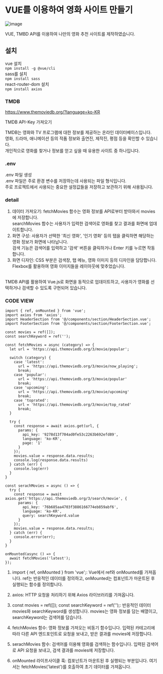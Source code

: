 # VUE를 이용하여 영화 사이트 만들기
![image](https://github.com/uUZINN/movie-project/assets/89904583/372be8c8-9f65-40e0-871d-7fbaabefa027)

VUE, TMBD API를 이용하여 나만의 영화 추천 사이트를 제작하였습니다.

## 설치
vue 설치<br>
`npm install -g @vue/cli`<br>
sass를 설치<br>
`npm install sass`<br>
react-router-dom 설치<br>
`npm install axios`<br>

### TMDB
https://www.themoviedb.org/?language=ko-KR<br>

TMDB API-Key 가져오기<br>

TMDB는 영화와 TV 프로그램에 대한 정보를 제공하는 온라인 데이터베이스입니다. <br>
영화, 드라마, 애니메이션 등의 작품 정보와 출연진, 제작진, 평점 등을 확인할 수 있습니다. <br>
개인적으로 영화를 찾거나 정보를 얻고 싶을 때 유용한 사이트 중 하나입니다.

### .env
.env 파일 생성<br>
.env 파일은 주로 환경 변수를 저장하는데 사용되는 파일 형식입니다. <br>
주로 프로젝트에서 사용되는 중요한 설정값들을 저장하고 보관하기 위해 사용됩니다.

### detail
1. 데이터 가져오기: fetchMovies 함수는 영화 정보를 API로부터 받아와서 movies에 저장합니다.<br>
   searchMovies 함수는 사용자가 입력한 검색어로 영화를 찾고 결과를 화면에 업데이트합니다.<br>
2. 화면 구성: 사용자가 선택한 '최신 영화', '인기 영화' 등의 탭을 클릭하면 해당하는 영화 정보가 화면에 나타납니다.<br>
   검색 기능은 검색어를 입력하고 '검색' 버튼을 클릭하거나 Enter 키를 누르면 작동합니다.<br>
3. 화면 디자인: CSS 부분은 검색창, 탭 메뉴, 영화 이미지 등의 디자인을 담당합니다.<br>
   Flexbox를 활용하여 영화 이미지들을 레이아웃에 맞추었습니다.<br>
<br>
TMDB API를 활용하여 Vue.js로 화면을 동적으로 업데이트하고, 사용자가 영화를 선택하거나 검색할 수 있도록 구현되어 있습니다.

### CODE VIEW
```
import { ref, onMounted } from 'vue';
import axios from 'axios';
import HeaderSection from '@/components/section/HeaderSection.vue';
import FooterSection from '@/components/section/FooterSection.vue';

const movies = ref([]);
const searchKeyword = ref('');

const fetchMovies = async (category) => {
  let url = 'https://api.themoviedb.org/3/movie/popular';

  switch (category) {
    case 'latest':
      url = 'https://api.themoviedb.org/3/movie/now_playing';
      break;
    case 'popular':
      url = 'https://api.themoviedb.org/3/movie/popular'
      break;
    case 'upcoming':
      url = 'https://api.themoviedb.org/3/movie/upcoming'
      break;
    case 'toprated':
      url = 'https://api.themoviedb.org/3/movie/top_rated'
      break;
  }

  try {
    const response = await axios.get(url, {
      params: {
        api_key: '9278d13f704ad0fe53c2263b692efd89',
        language: 'ko-KR',
        page: '1'
      }
    });
    movies.value = response.data.results;
    console.log(response.data.results)
  } catch (err) {
    console.log(err)
  }
}

const serachMovies = async () => {
  try {
    const response = await axios.get('https://api.themoviedb.org/3/search/movie', {
      params: {
        api_key: '76b685aa4703f3886166774eb859abf6',
        language: 'ko-KR',
        query: searchKeyword.value
      }
    });
    movies.value = response.data.results;
  } catch (err) {
    console.error(err);
  }
}

onMounted(async () => {
  await fetchMovies('latest');
});
```
1. import { ref, onMounted } from 'vue';: Vue에서 ref와 onMounted를 가져옵니다. ref는 반응적인 데이터를 정의하고, onMounted는 컴포넌트가 마운트된 후 실행되는 함수를 정의합니다.

2. axios: HTTP 요청을 처리하기 위해 Axios 라이브러리를 가져옵니다.

3. const movies = ref([]); const searchKeyword = ref('');: 반응적인 데이터 movies와 searchKeyword를 생성합니다. movies는 영화 정보를 담는 배열이고, searchKeyword는 검색어를 담습니다.

4. fetchMovies 함수: 영화 정보를 가져오는 비동기 함수입니다. 입력된 카테고리에 따라 다른 API 엔드포인트로 요청을 보내고, 받은 결과를 movies에 저장합니다.

5. serachMovies 함수: 검색어를 이용해 영화를 검색하는 함수입니다. 입력된 검색어로 API 요청을 보내고, 검색 결과를 movies에 저장합니다.

6. onMounted 라이프사이클 훅: 컴포넌트가 마운트된 후 실행되는 부분입니다. 여기서는 fetchMovies('latest')를 호출하여 초기 데이터를 가져옵니다.
